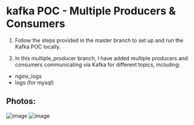 # kafka POC - Multiple Producers & Consumers

1. Follow the steps provided in the master branch to set up and run the Kafka POC locally.

2. In this multiple_producer branch, I have added multiple producers and consumers communicating via Kafka for different topics, including:
- nginx_logs
- logs (for mysql)

## Photos:
![image](https://github.com/user-attachments/assets/b18730e0-f358-4037-92e6-5803440c89b8)
![image](https://github.com/user-attachments/assets/7ef14faa-a1e7-4642-8f0a-9918b6e0f926)


